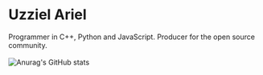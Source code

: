 # Uzziel Ariel

Programmer in C++, Python and JavaScript. Producer for the open source community.
<br/>
<br/>
![Anurag's GitHub stats](https://github-readme-stats.vercel.app/api?username=UzzielAriel&theme=radical&show_icons=true)
